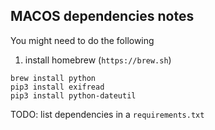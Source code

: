 

## MACOS dependencies notes

You might need to do the following

1. install homebrew (`https://brew.sh`)

```
brew install python
pip3 install exifread
pip3 install python-dateutil

```

TODO: list dependencies in a `requirements.txt`
